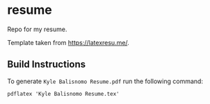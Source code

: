 # resume
Repo for my resume.

Template taken from https://latexresu.me/.

## Build Instructions
To generate `Kyle Balisnomo Resume.pdf` run the following command:

```pdflatex 'Kyle Balisnomo Resume.tex'```